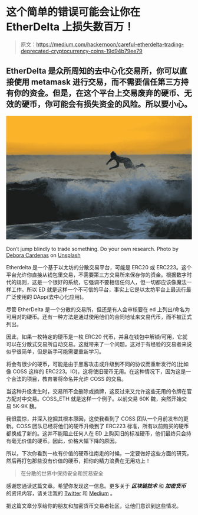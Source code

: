 # 这个简单的错误可能会让你在 EtherDelta 上损失数百万！

> 原文：<https://medium.com/hackernoon/careful-etherdelta-trading-deprecated-cryptocurrency-coins-19d94b79ee79>

## EtherDelta 是众所周知的去中心化交易所，你可以直接使用 metamask 进行交易，而不需要信任第三方持有你的资金。但是，在这个平台上交易废弃的硬币、无效的硬币，你可能会有损失资金的风险。所以要小心。

![](img/8e5c18ae712f1842da657ca4cd3eb93d.png)

Don’t jump blindly to trade something. Do your own research. Photo by [Debora Cardenas](https://unsplash.com/photos/yObRnRYfnmY?utm_source=unsplash&utm_medium=referral&utm_content=creditCopyText) on [Unsplash](https://unsplash.com/search/photos/mistake?utm_source=unsplash&utm_medium=referral&utm_content=creditCopyText)

Etherdelta 是一个基于以太坊的分散交易平台，可能是 ERC20 或 ERC223。这个平台允许你直接从钱包里交易，不需要第三方交易所来保存你的资金。根据数字时代的规则，这是一个很好的系统，它强调不要相信任何人，但一切都应该像魔法一样工作。所以 ED 就是这样一个不可信的平台，事实上它是以太坊平台上最流行最广泛使用的 DApp(去中心化应用)。

尽管 EtherDelta 是一个分散的交易所，但还是有人会审核要在 ed 上列出/命名为可用对的硬币。还有一种方法是通过使用他们的合同地址来交易代币，而不被正式列出。

因此，如果一枚特定的硬币是一枚 ERC20 代币，并且在钱包中解锁/可用，它就可以在分散式交易所自动交易。这就带来了一个问题。这对于有经验的交易者来说似乎很简单，但是新手可能需要重新学习。

将会有很少的硬币，可能是由于黑客攻击或升级到不同的协议而重新发行的(比如像 COSS 这样的 ERC223。IO)，这将使旧硬币无用。在这种情况下，因为这是一个合法的项目，教育署将命名并允许 COSS 的交易。

当这种升级发生时，交易所不会删除或摘牌，这反过来又允许这些无用的令牌在官方配对中交易。COSS_ETH 就是这样一个例子。以前交易 60K 魏，突然开始交易 5K-9K 魏。

我很震惊，并深入挖掘其根本原因，这使我看到了 COSS 团队一个月前发布的更新。COSS 团队已经将他们的硬币升级到了 ERC223 标准，所有以前购买的硬币都换成了新的。这并不能阻止任何人在 ED 上购买旧的标准硬币，他们最终只会持有毫无价值的硬币。因此，价格大幅下降的原因。

所以，下次你看到一枚有价值的硬币往南走的时候，一定要做好这些方面的研究，然后再打包那些没有价值的硬币，把你的精力浪费在无用功上！

> 在分散的世界中保持安全和贸易安全

感谢您通读这篇文章。希望你发现这一信息。更多关于 ***区块链技术*** 和 ***加密货币*** 的资讯内容，请关注我的 [Twitter](http://twitter.com/confusedcoin) 和 [Medium](/@vvkr) 。

把这篇文章分享给你的朋友和加密货币交易者社区，让他们意识到这些情况。